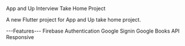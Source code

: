 App and Up Interview Take Home Project 

A new Flutter project for App and Up take home project.

---Features---
Firebase Authentication
Google Signin
Google Books API
Responsive

